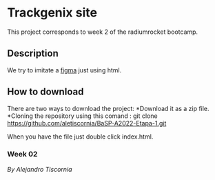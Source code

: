 # Trackgenix site
This project corresponds to week 2 of the radiumrocket bootcamp.

## Description
We try to imitate a [figma](https://www.figma.com/file/uUTondiju03ty4RzOxxTU6/UI-kit-RR-(BaSP)-Bestia-A?node-id=721%3A652) just using html.

## How to download
There are two ways to download the project:
*Download it as a zip file.
*Cloning the repository using this comand : git clone https://github.com/aletiscornia/BaSP-A2022-Etapa-1.git

When you have the file just double click index.html.
### Week 02

_By Alejandro Tiscornia_